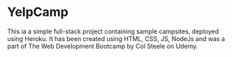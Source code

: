 # YelpCamp
This ia a simple full-stack project containing sample campsites, deployed using Heroku. 
It has been created using HTML, CSS, JS, NodeJs and was a part of The Web Development Bootcamp by Col Steele on Udemy.
